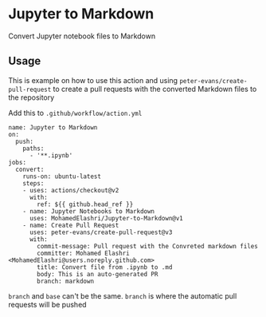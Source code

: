 # Jupyter to Markdown
Convert Jupyter notebook files to Markdown

## Usage 

This is example on how to use this action and using `peter-evans/create-pull-request` to create a pull requests with the converted Markdown files to the repository

Add this to `.github/workflow/action.yml`



```
name: Jupyter to Markdown
on:
  push:
    paths:
      - '**.ipynb'
jobs:
  convert:
    runs-on: ubuntu-latest
    steps:
    - uses: actions/checkout@v2
      with:
        ref: ${{ github.head_ref }}
    - name: Jupyter Notebooks to Markdown
      uses: MohamedElashri/Jupyter-to-Markdown@v1
    - name: Create Pull Request
      uses: peter-evans/create-pull-request@v3
      with:
        commit-message: Pull request with the Convreted markdown files
        committer: Mohamed Elashri <MohamedElashri@users.noreply.github.com>
        title: Convert file from .ipynb to .md 
        body: This is an auto-generated PR
        branch: markdown
```

`branch` and `base` can't be the same. `branch` is where the automatic pull requests will be pushed

